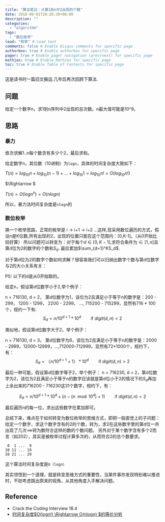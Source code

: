 ```yaml
---
title: "算法笔记：计算1到n中2出现的个数"
date: 2018-06-01T20:26:39+08:00
description: ""
categories:
  - "algorithm"
tags:
  - "数位枚举"
lead: "枚举" # Lead text
comments: false # Enable Disqus comments for specific page
authorbox: true # Enable authorbox for specific page
pager: true # Enable pager navigation (prev/next) for specific page
mathjax: true # Enable MathJax for specific page
toc: true # Enable Table of Contents for specific page
---
```


这是读书时一篇旧文搬运.几年后再次回顾下算法.

## 问题

给定一个数字n，求1到n序列中2出现的总次数。n最大值可能是10^9。

## 思路

### 暴力

依次求解1..n每个数含有多少个2，最后求和。

给定数字n，其位数（10进制）为`logn`，具体的时间复杂度大致如下：

$T(n) = log_{10}n + log_{10}{(n-1)} + ... + log_{10}{1} = log_{10}{n!} = O(log_{10}{n!})$

$\Rightarrow $

$T(n) = O(log{n^n}) = O(nlogn)$

所以，暴力法时间复杂度是`nlogn`的

### 数位枚举

换一个枚举思路，正常的枚举是 i -> i+1 -> i+2 ...这样,现采用数位遍历的方式，假设n是K位数,所有出现的2，出现的位置只能在这个范围内：[0,K-1]。（从0开始比较好算）
所以问题可以转变为：对于每个$d\in[0,K-1]$,求符合条件为$\in[1,n]$且第d位为2的数字的个数和$S_d$.
最后累加$\sum_{d=1}^KS_d$.

对于第d位为2的数字个数如何求解？很容易我们可以归纳出数字个数与第d位数字与2的大小关系有关：

PS: 以下的d是从0开始取的。

给定n，假设第d位数字小于2,举个例子：

n = 716130, d = 2， 第d位数字为1，该位为2且满足小于等于n的数字是：200 - 299， 1200 - 1299， 2200 - 2299， ..., 715200 - 715299，显然有716 * 100个，规约一下有: 
$$
S_d = n / 10^{d+1} * 10^d  \qquad \text{if} \ digit(d,n) \lt2
$$

类似地，假设第d位数字大于2，举个例子：

n = 716130, d = 3， 第d位数字为6，该位为2且满足小于等于n的数字是：2000 - 2999，12000-12999，...,712000-712999，显然有72*1000个，规约下，有：
$$
S_d = （n / 10^{d+1}+1） * 10^d  \qquad \text{if} \ digit(d,n) \gt2
$$

最后一种可能，假设第d位数字等于2，举个例子：
n = 716230, d = 2，第d位数字为2，该位为2且满足小于等于n的数字应该就是第d位小于2的情况下的$S_d$再加上余出来的716200 - 716230这31个数字，规约下，有：

$$
S_d = n / 10^{d+1} * 10^d +  (n - (n \mod 10^{d}) + 1)   \qquad \text{if} \ digit(d,n) = 2
$$

最后遍历n的每一位，求出这些数字在累加即可。

总结下来，难点在于如何转变为数位枚举的思维方式，即把一般直觉上的子问题：给定一个数字，求这个数字含有的2的个数，转为，求2在这些数字里的第d位一共出现了几次==>转为数符合这样的数的个数问题。
另外对于某个数字含有多个2而言（如202），其实是被枚举过程计算多次的，从而符合2的总个数要求。
```
 0  1 ...  9
10 11 ... 19
20 21 ... 29
```
这个算法时间复杂度是`O（logn）`

其实领悟到一个道理，就是转变思维方式的重要性，当某件事你发现特别难以推进时，不妨考虑跳出原来的视角，从其他角度入手解决问题。

## Reference

- Crack the Coding Interview 18.4
- [时间复杂度$O(logn!) \Rightarrow O(nlogn) $的等价分析](https://blog.csdn.net/hzh_0000/article/details/80955511)

